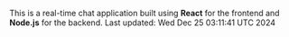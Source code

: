 This is a real-time chat application built using **React** for the frontend and **Node.js** for the backend.
Last updated: Wed Dec 25 03:11:41 UTC 2024
